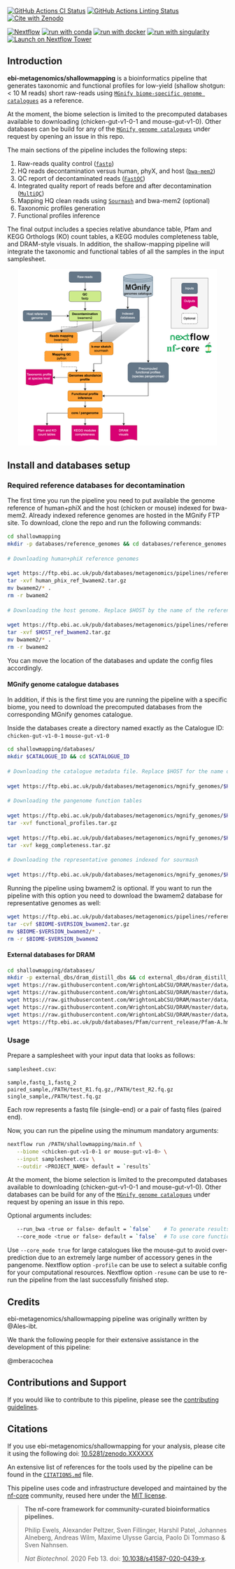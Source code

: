 [![GitHub Actions CI Status](https://github.com/ebi-metagenomics/shallowmapping/workflows/nf-core%20CI/badge.svg)](https://github.com/ebi-metagenomics/shallowmapping/actions?query=workflow%3A%22nf-core+CI%22)
[![GitHub Actions Linting Status](https://github.com/ebi-metagenomics/shallowmapping/workflows/nf-core%20linting/badge.svg)](https://github.com/ebi-metagenomics/shallowmapping/actions?query=workflow%3A%22nf-core+linting%22)[![Cite with Zenodo](http://img.shields.io/badge/DOI-10.5281/zenodo.XXXXXXX-1073c8?labelColor=000000)](https://doi.org/10.5281/zenodo.XXXXXXX)

[![Nextflow](https://img.shields.io/badge/nextflow%20DSL2-%E2%89%A523.04.0-23aa62.svg)](https://www.nextflow.io/)
[![run with conda](http://img.shields.io/badge/run%20with-conda-3EB049?labelColor=000000&logo=anaconda)](https://docs.conda.io/en/latest/)
[![run with docker](https://img.shields.io/badge/run%20with-docker-0db7ed?labelColor=000000&logo=docker)](https://www.docker.com/)
[![run with singularity](https://img.shields.io/badge/run%20with-singularity-1d355c.svg?labelColor=000000)](https://sylabs.io/docs/)
[![Launch on Nextflow Tower](https://img.shields.io/badge/Launch%20%F0%9F%9A%80-Nextflow%20Tower-%234256e7)](https://tower.nf/launch?pipeline=https://github.com/ebi-metagenomics/shallowmapping)

## Introduction

**ebi-metagenomics/shallowmapping** is a bioinformatics pipeline that generates taxonomic and functional profiles for low-yield (shallow shotgun: < 10 M reads) short raw-reads using [`MGnify biome-specific genome catalogues`](https://www.ebi.ac.uk/metagenomics/browse/genomes) as a reference. 

At the moment, the biome selection is limited to the precomputed databases available to downloading (chicken-gut-v1-0-1 and mouse-gut-v1-0). Other databases can be build for any of the [`MGnify genome catalogues`](https://www.ebi.ac.uk/metagenomics/browse/genomes) under request by opening an issue in this repo.

The main sections of the pipeline includes the following steps:
1. Raw-reads quality control ([`fastp`](https://github.com/OpenGene/fastp))
2. HQ reads decontamination versus human, phyX, and host ([`bwa-mem2`](https://github.com/bwa-mem2/bwa-mem2))
3. QC report of decontaminated reads ([`FastQC`](https://www.bioinformatics.babraham.ac.uk/projects/fastqc/))
4. Integrated quality report of reads before and after decontamination ([`MultiQC`](http://multiqc.info/))
5. Mapping HQ clean reads using [`Sourmash`](https://github.com/sourmash-bio/sourmash) and bwa-mem2 (optional)
6. Taxonomic profiles generation
7. Functional profiles inference

The final output includes a species relative abundance table, Pfam and KEGG Orthologs (KO) count tables, a KEGG modules completeness table, and DRAM-style visuals. In addition, the shallow-mapping pipeline will integrate the taxonomic and functional tables of all the samples in the input samplesheet.

<p align="center" width="100%">
   <img src="docs/images/workflow.png" width="90%"/>
</p>


## Install and databases setup

### Required reference databases for decontamination

The first time you run the pipeline you need to put available the genome reference of human+phiX and the host (chicken or mouse) indexed for bwa-mem2. Already indexed reference genomes are hosted in the MGnify FTP site. To download, clone the repo and run the following commands:

```bash
cd shallowmapping
mkdir -p databases/reference_genomes && cd databases/reference_genomes

# Downloading human+phiX reference genomes

wget https://ftp.ebi.ac.uk/pub/databases/metagenomics/pipelines/references/human_phiX/human_phix_ref_bwamem2.tar.gz
tar -xvf human_phix_ref_bwamem2.tar.gz
mv bwamem2/* .
rm -r bwamem2

# Downloading the host genome. Replace $HOST by the name of the reference genome you are intend to download (e.g. chocken)

wget https://ftp.ebi.ac.uk/pub/databases/metagenomics/pipelines/references/$HOST/$HOST_ref_bwamem2.tar.gz
tar -xvf $HOST_ref_bwamem2.tar.gz
mv bwamem2/* .
rm -r bwamem2
```

You can move the location of the databases and update the config files accordingly.


#### MGnify genome catalogue databases
In addition, if this is the first time you are running the pipeline with a specific biome, you need to download the precomputed databases from the corresponding MGnify genomes catalogue.

Inside the databases create a directory named exactly as the Catalogue ID:
`chicken-gut-v1-0-1`
`mouse-gut-v1-0`

```bash
cd shallowmapping/databases/
mkdir $CATALOGUE_ID && cd $CATALOGUE_ID

# Downloading the catalogue metadata file. Replace $HOST for the name of the catalogue and $VERSION for the version you are intend to use as a reference

wget https://ftp.ebi.ac.uk/pub/databases/metagenomics/mgnify_genomes/$HOST/$VERSION/genomes-all_metadata.tsv 

# Downloading the pangenome function tables

wget https://ftp.ebi.ac.uk/pub/databases/metagenomics/mgnify_genomes/$HOST/$VERSION/pangenome_functions/functional_profiles.tar.gz
tar -xvf functional_profiles.tar.gz

wget https://ftp.ebi.ac.uk/pub/databases/metagenomics/mgnify_genomes/$HOST/$VERSION/pangenome_functions/kegg_completeness.tar.gz
tar -xvf kegg_completeness.tar.gz

# Downloading the representative genomes indexed for sourmash

wget https://ftp.ebi.ac.uk/pub/databases/metagenomics/mgnify_genomes/$HOST/$VERSION/sourmash_db_$HOST_$VERSION/sourmash_species_representatives_k51.sbt.zip

```

Running the pipeline using bwamem2 is optional. If you want to run the pipeline with this option you need to download the bwamem2 database for representative genomes as well:

```bash
wget https://ftp.ebi.ac.uk/pub/databases/metagenomics/pipelines/references/$BIOME_reps/$BIOME-$VERSION_bwamem2.tar.gz
tar -cvf $BIOME-$VERSION_bwamem2.tar.gz
mv $BIOME-$VERSION_bwamem2/* .
rm -r $BIOME-$VERSION_bwamem2
```

#### External databases for DRAM

```bash
cd shallowmapping/databases/
mkdir -p external_dbs/dram_distill_dbs && cd external_dbs/dram_distill_dbs
wget https://raw.githubusercontent.com/WrightonLabCSU/DRAM/master/data/amg_database.tsv
wget https://raw.githubusercontent.com/WrightonLabCSU/DRAM/master/data/etc_module_database.tsv
wget https://raw.githubusercontent.com/WrightonLabCSU/DRAM/master/data/function_heatmap_form.tsv
wget https://raw.githubusercontent.com/WrightonLabCSU/DRAM/master/data/genome_summary_form.tsv
wget https://raw.githubusercontent.com/WrightonLabCSU/DRAM/master/data/module_step_form.tsv
wget https://ftp.ebi.ac.uk/pub/databases/Pfam/current_release/Pfam-A.hmm.dat.gz
```


### Usage

Prepare a samplesheet with your input data that looks as follows:

`samplesheet.csv`:

```csv
sample,fastq_1,fastq_2
paired_sample,/PATH/test_R1.fq.gz,/PATH/test_R2.fq.gz
single_sample,/PATH/test.fq.gz
```

Each row represents a fastq file (single-end) or a pair of fastq files (paired end).

Now, you can run the pipeline using the minumum mandatory arguments:

```bash
nextflow run /PATH/shallowmapping/main.nf \
   --biome <chicken-gut-v1-0-1 or mouse-gut-v1-0> \
   --input samplesheet.csv \
   --outdir <PROJECT_NAME> default = `results`
```

At the moment, the biome selection is limited to the precomputed databases available to downloading (chicken-gut-v1-0-1 and mouse-gut-v1-0). Other databases can be build for any of the [`MGnify genome catalogues`](https://www.ebi.ac.uk/metagenomics/browse/genomes) under request by opening an issue in this repo.


Optional arguments includes:
```bash
   --run_bwa <true or false> default = `false`    # To generate results using bwamem2 besides sourmash
   --core_mode <true or false> default = `false`  # To use core functions instead of pangenome functions
```

Use `--core_mode true` for large catalogues like the mouse-gut to avoid over-prediction due to an extremely large number of accessory genes in the pangenome.
Nextflow option `-profile` can be use to select a suitable config for your computational resources.
Nextflow option `-resume` can be use to re-run the pipeline from the last successfully finished step. 


## Credits

ebi-metagenomics/shallowmapping pipeline was originally written by @Ales-ibt.

We thank the following people for their extensive assistance in the development of this pipeline:

@mberacochea


## Contributions and Support

If you would like to contribute to this pipeline, please see the [contributing guidelines](.github/CONTRIBUTING.md).

## Citations

If you use  ebi-metagenomics/shallowmapping for your analysis, please cite it using the following doi: [10.5281/zenodo.XXXXXX](https://doi.org/10.5281/zenodo.XXXXXX)

An extensive list of references for the tools used by the pipeline can be found in the [`CITATIONS.md`](CITATIONS.md) file.

This pipeline uses code and infrastructure developed and maintained by the [nf-core](https://nf-co.re) community, reused here under the [MIT license](https://github.com/nf-core/tools/blob/master/LICENSE).

> **The nf-core framework for community-curated bioinformatics pipelines.**
>
> Philip Ewels, Alexander Peltzer, Sven Fillinger, Harshil Patel, Johannes Alneberg, Andreas Wilm, Maxime Ulysse Garcia, Paolo Di Tommaso & Sven Nahnsen.
>
> _Nat Biotechnol._ 2020 Feb 13. doi: [10.1038/s41587-020-0439-x](https://dx.doi.org/10.1038/s41587-020-0439-x).
